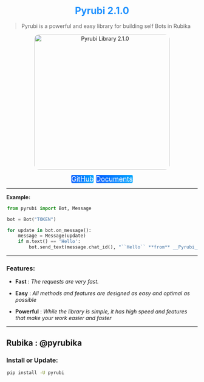 <h1>Pyrubi 2.1.0</h1>

> Pyrubi is a powerful and easy library for building self Bots in Rubika

<style>
    .image {
        border-radius: 12px
    }
    h1 {
        text-align: center;
        color: dodgerblue;
        font-size: 25px;
        border-radius: 3px
    }
    a{
        margin: 1px;
        color: white;
        background-image: linear-gradient(to right, rgb(0, 89, 255), rgb(0, 166, 255));
        font-size: 18px;
        border-radius: 3px
    }
</style>

<p align='center'>
    <img src='https://iili.io/HIjPRS9.jpg' alt='Pyrubi Library 2.1.0' width='356' class="image">
</p>
<p align='center'>
    <a href='https://github.com/AliGanji1/pyrubi'>GitHub</a>
    <a href='https://rubika.ir/pyrubika'>Documents</a>
</p>

<hr>

**Example:**
``` python
from pyrubi import Bot, Message

bot = Bot("TOKEN")

for update in bot.on_message():
    message = Message(update)
    if m.text() == 'Hello':
        bot.send_text(message.chat_id(), "``Hello`` **from** __Pyrubi__ ~~Library~~, --I'm Ali--.", message.message_id())
```

<hr>

### Features:
    
- **Fast** : *The requests are very fast.*

- **Easy** : *All methods and features are designed as easy and optimal as possible*

- **Powerful** : *While the library is simple, it has high speed and features that make your work easier and faster*


<hr>

## Rubika : @pyrubika

### Install or Update:

``` bash
pip install -U pyrubi
```
